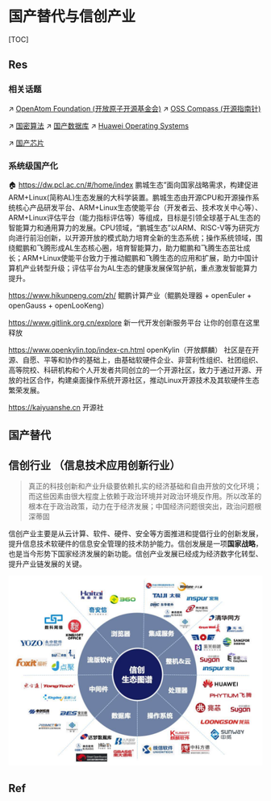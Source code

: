 # 国产替代与信创产业

[TOC]



## Res
### 相关话题
↗ [OpenAtom Foundation (开放原子开源基金会)](../🔑%20CS%20Core/🥷🏼%20Operating%20System%20(Engineering%20Part)/🪪%20Open%20Source%20(Free%20Software)%20Spirits%20&%20Software%20License/Free%20Software%20Organizations/OpenAtom%20Foundation%20(开放原子开源基金会).md)
↗ [OSS Compass (开源指南针)](../🔑%20CS%20Core/🥷🏼%20Operating%20System%20(Engineering%20Part)/🪪%20Open%20Source%20(Free%20Software)%20Spirits%20&%20Software%20License/Free%20Software%20Organizations/OSS%20Compass%20(开源指南针).md)

↗ [国密算法](🚬%20Cryptology/🤐%20Cryptography/国密算法/国密算法.md)
↗ [国产数据库](../🔑%20CS%20Core/🍕%20Database%20System/👔%20DBMS/国产数据库.md)
↗ [Huawei Operating Systems](../🔑%20CS%20Core/🥷🏼%20Operating%20System%20(Engineering%20Part)/Huawei%20Operating%20Systems/Huawei%20Operating%20Systems.md)

↗ [国产芯片](../🔑%20CS%20Core/🧬%20Computer%20System/Computer%20Architecture/Computer%20Microarchitectures%20(Computer%20Organization)%20&%20von%20Neumann%20Model/Computer%20Processors/Microprocessors%20Unit%20(MPU)/📌%20MPU%20Models%20&%20Manufacturers/国产芯片.md)


### 系统级国产化
🏠 https://dw.pcl.ac.cn/#/home/index
鹏城生态”面向国家战略需求，构建促进ARM+Linux(简称AL)生态发展的大科学装置。鹏城生态由开源CPU和开源操作系统核心产品研发平台、ARM+Linux生态使能平台（开发者云、技术攻关中心等）、ARM+Linux评估平台（能力指标评估等）等组成，目标是引领全球基于AL生态的智能算力和通用算力的发展。CPU领域，“鹏城生态”以ARM、RISC-V等为研究方向进行前沿创新，以开源开放的模式助力培育全新的生态系统；操作系统领域，围绕鲲鹏和飞腾形成AL生态核心圈，培育智能算力，助力鲲鹏和飞腾生态茁壮成长；ARM+Linux使能平台致力于推动鲲鹏和飞腾生态的应用和扩展，助力中国计算机产业转型升级；评估平台为AL生态的健康发展保驾护航，重点激发智能算力提升。

https://www.hikunpeng.com/zh/
鲲鹏计算产业（鲲鹏处理器 + openEuler + openGauss + openLooKeng）

https://www.gitlink.org.cn/explore
新一代开发创新服务平台 让你的创意在这里释放

https://www.openkylin.top/index-cn.html
openKylin（开放麒麟） 社区是在开源、自愿、平等和协作的基础上，由基础软硬件企业、非营利性组织、社团组织、高等院校、科研机构和个人开发者共同创立的一个开源社区，致力于通过开源、开放的社区合作，构建桌面操作系统开源社区，推动Linux开源技术及其软硬件生态繁荣发展。

https://kaiyuanshe.cn
开源社



## 国产替代


## 信创行业 （信息技术应用创新行业）
> 真正的科技创新和产业升级要依赖扎实的经济基础和自由开放的文化环境；而这些因素由很大程度上依赖于政治环境并对政治环境反作用。所以改革的根本在于政治政策，动力在于经济发展；中国经济问题很突出，政治问题根深蒂固

信创产业主要是从云计算、软件、硬件、安全等方面推进和提倡行业的创新发展，提升信息技术软硬件的信息安全管理的技术防护能力。信创发展是一项**国家战略**，也是当今形势下国家经济发展的新功能。信创产业发展已经成为经济数字化转型、提升产业链发展的关键。

![](../../Assets/Pics/Screenshot%202023-11-01%20at%2010.16.20PM.png)



## Ref
